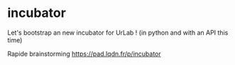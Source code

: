 # incubator
Let's bootstrap an new incubator for UrLab ! (in python and with an API this time)

Rapide brainstorming https://pad.lqdn.fr/p/incubator
